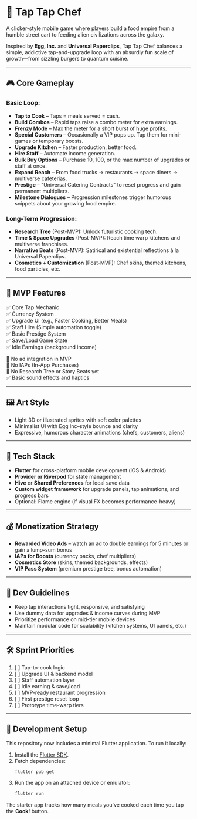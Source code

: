 # 🍳 Tap Tap Chef

A clicker-style mobile game where players build a food empire from a humble street cart to feeding alien civilizations across the galaxy.

Inspired by **Egg, Inc.** and **Universal Paperclips**, Tap Tap Chef balances a simple, addictive tap-and-upgrade loop with an absurdly fun scale of growth—from sizzling burgers to quantum cuisine.

---

## 🎮 Core Gameplay

### Basic Loop:
- **Tap to Cook** – Taps = meals served = cash.
- **Build Combos** – Rapid taps raise a combo meter for extra earnings.
- **Frenzy Mode** – Max the meter for a short burst of huge profits.
- **Special Customers** – Occasionally a VIP pops up. Tap them for mini-games or temporary boosts.
- **Upgrade Kitchen** – Faster production, better food.
- **Hire Staff** – Automate income generation.
- **Bulk Buy Options** – Purchase 10, 100, or the max number of upgrades or staff at once.
- **Expand Reach** – From food trucks → restaurants → space diners → multiverse cafeterias.
- **Prestige** – "Universal Catering Contracts" to reset progress and gain permanent multipliers.
- **Milestone Dialogues** – Progression milestones trigger humorous snippets about your growing food empire.

### Long-Term Progression:
- **Research Tree** (Post-MVP): Unlock futuristic cooking tech.
- **Time & Space Upgrades** (Post-MVP): Reach time warp kitchens and multiverse franchises.
- **Narrative Beats** (Post-MVP): Satirical and existential reflections à la Universal Paperclips.
- **Cosmetics + Customization** (Post-MVP): Chef skins, themed kitchens, food particles, etc.

---

## 🧪 MVP Features

✅ Core Tap Mechanic  
✅ Currency System  
✅ Upgrade UI (e.g., Faster Cooking, Better Meals)  
✅ Staff Hire (Simple automation toggle)  
✅ Basic Prestige System  
✅ Save/Load Game State  
✅ Idle Earnings (background income)

🚫 No ad integration in MVP  
🚫 No IAPs (In-App Purchases)  
🚫 No Research Tree or Story Beats yet  
✅ Basic sound effects and haptics

---

## 🖼 Art Style

- Light 3D or illustrated sprites with soft color palettes
- Minimalist UI with Egg Inc–style bounce and clarity
- Expressive, humorous character animations (chefs, customers, aliens)

---

## 📱 Tech Stack

- **Flutter** for cross-platform mobile development (iOS & Android)
- **Provider or Riverpod** for state management
- **Hive** or **Shared Preferences** for local save data
- **Custom widget framework** for upgrade panels, tap animations, and progress bars
- Optional: Flame engine (if visual FX becomes performance-heavy)

---

## 💰 Monetization Strategy

- **Rewarded Video Ads** – watch an ad to double earnings for 5 minutes or gain a lump-sum bonus
- **IAPs for Boosts** (currency packs, chef multipliers)
- **Cosmetics Store** (skins, themed backgrounds, effects)
- **VIP Pass System** (premium prestige tree, bonus automation)

---

## 🔧 Dev Guidelines

- Keep tap interactions tight, responsive, and satisfying
- Use dummy data for upgrades & income curves during MVP
- Prioritize performance on mid-tier mobile devices
- Maintain modular code for scalability (kitchen systems, UI panels, etc.)

---

## 🛠 Sprint Priorities

1. [ ] Tap-to-cook logic  
2. [ ] Upgrade UI & backend model  
3. [ ] Staff automation layer  
4. [ ] Idle earning & save/load  
5. [ ] MVP-ready restaurant progression
6. [ ] First prestige reset loop
7. [ ] Prototype time-warp tiers

---

## 🚀 Development Setup

This repository now includes a minimal Flutter application. To run it locally:

1. Install the [Flutter SDK](https://docs.flutter.dev/get-started/install).
2. Fetch dependencies:
   ```bash
   flutter pub get
   ```
3. Run the app on an attached device or emulator:
   ```bash
   flutter run
   ```

The starter app tracks how many meals you've cooked each time you tap the **Cook!** button.
